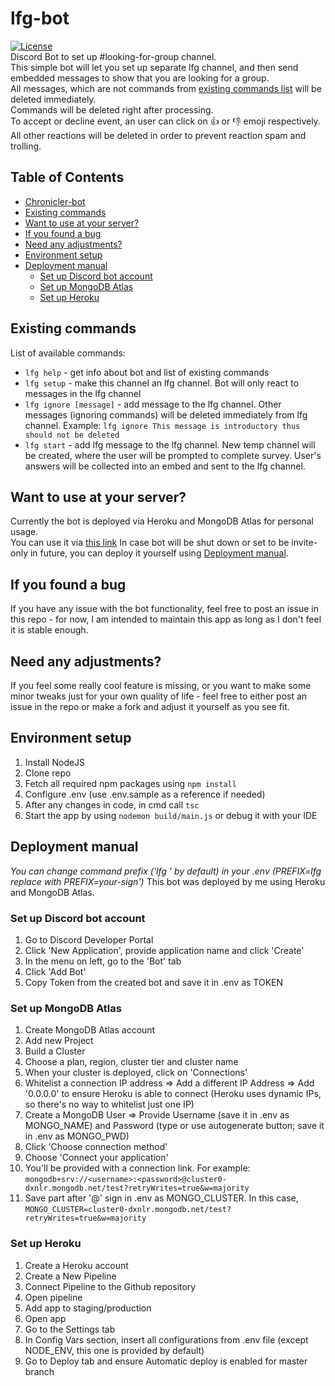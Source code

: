 # lfg-bot
[![License](http://img.shields.io/:license-mit-blue.svg)](http://doge.mit-license.org)  
Discord  Bot to set up #looking-for-group channel.  
This simple bot will let you set up separate lfg channel, and then send embedded messages to show that you are looking for a group.  
All messages, which are not commands from [existing commands list](#existing-commands) will be deleted immediately.  
Commands will be deleted right after processing.  
To accept or decline event, an user can click on 👍 or 👎 emoji respectively.  
All other reactions will be deleted in order to prevent reaction spam and trolling.  

## Table of Contents
- [Chronicler-bot](#lfg-bot)
- [Existing commands](#existing-commands)
- [Want to use at your server?](#want-to-use-at-your-server)
- [If you found a bug](#if-you-found-a-bug)
- [Need any adjustments?](#need-any-adjustments)
- [Environment setup](#environment-setup)
- [Deployment manual](#deployment-manual)
  * [Set up Discord bot account](#set-up-discord-bot-account)
  * [Set up MongoDB Atlas](#set-up-mongodb-atlas)
  * [Set up Heroku](#set-up-heroku)

## Existing commands
List of available commands:
- `lfg help` - get info about bot and list of existing commands
- `lfg setup` - make this channel an lfg channel. Bot will only react to messages in the lfg channel
- `lfg ignore [message]` - add message to the lfg channel. Other messages (ignoring commands) will be deleted immediately from lfg channel. Example: `lfg ignore This message is introductory thus should not be deleted`
- `lfg start` - add lfg message to the lfg channel. New temp channel will be created, where the user will be prompted to complete survey. User's answers will be collected into an embed and sent to the lfg channel.

## Want to use at your server?
Currently the bot is deployed via Heroku and MongoDB Atlas for personal usage.  
You can use it via [this link](https://discord.com/api/oauth2/authorize?client_id=732697892292395110&permissions=268692560&scope=bot)
In case bot will be shut down or set to be invite-only in future, you can deploy it yourself using [Deployment manual](#deployment-manual).

## If you found a bug
If you have any issue with the bot functionality, feel free to post an issue in this repo - for now, I am intended to maintain this app as long as I don't feel it is stable enough.

## Need any adjustments?
If you feel some really cool feature is missing, or you want to make some minor tweaks just for your own quality of life - feel free to either post an issue in the repo or make a fork and adjust it yourself as you see fit.

## Environment setup
1. Install NodeJS
2. Clone repo
3. Fetch all required npm packages using ```npm install```
4. Configure .env (use .env.sample as a reference if needed)
5. After any changes in code, in cmd call ```tsc```
6. Start the app by using ```nodemon build/main.js``` or debug it with your IDE

## Deployment manual
*You can change command prefix ('lfg ' by default) in your .env (PREFIX=lfg replace with PREFIX=your-sign')*
This bot was deployed by me using Heroku and MongoDB Atlas.

### Set up Discord bot account
1. Go to Discord Developer Portal
2. Click 'New Application', provide application name and click 'Create'
3. In the menu on left, go to the 'Bot' tab
4. Click 'Add Bot'
5. Copy Token from the created bot and save it in .env as TOKEN

### Set up MongoDB Atlas
1. Create MongoDB Atlas account
2. Add new Project
3. Build a Cluster
4. Choose a plan, region, cluster tier and cluster name
5. When your cluster is deployed, click on 'Connections'
6. Whitelist a connection IP address => Add a different IP Address => Add '0.0.0.0' to ensure Heroku is able to connect (Heroku uses dynamic IPs, so there's no way to whitelist just one IP)
7. Create a MongoDB User => Provide Username (save it in .env as MONGO_NAME) and Password (type or use autogenerate button; save it in .env as MONGO_PWD)
8. Click 'Choose connection method'
9. Choose 'Connect your application'
10. You'll be provided with a connection link. For example: ```mongodb+srv://<username>:<password>@cluster0-dxnlr.mongodb.net/test?retryWrites=true&w=majority```
11. Save part after '@' sign in .env as MONGO_CLUSTER. In this case, ```MONGO_CLUSTER=cluster0-dxnlr.mongodb.net/test?retryWrites=true&w=majority```

### Set up Heroku
1. Create a Heroku account
2. Create a New Pipeline
3. Connect Pipeline to the Github repository
4. Open pipeline
5. Add app to staging/production 
6. Open app
7. Go to the Settings tab
8. In Config Vars section, insert all configurations from .env file (except NODE_ENV, this one is provided by default)
9. Go to Deploy tab and ensure Automatic deploy is enabled for master branch

